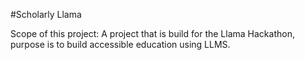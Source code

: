 #Scholarly Llama

Scope of this project: A project that is build for the Llama Hackathon, purpose is to build accessible education using LLMS.
